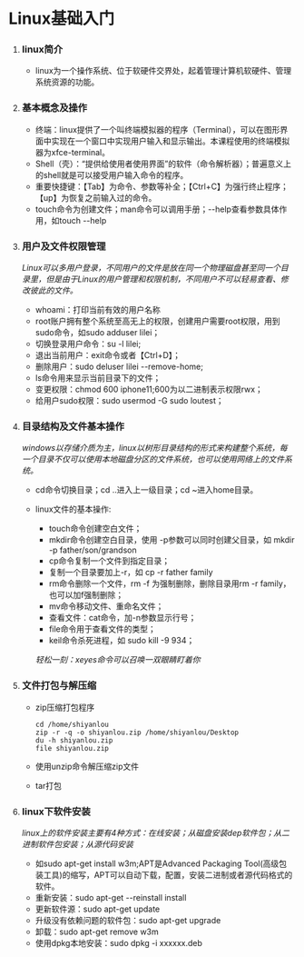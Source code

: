 # Linux基础入门

1. ### linux简介

   - linux为一个操作系统、位于软硬件交界处，起着管理计算机软硬件、管理系统资源的功能。

2. ### 基本概念及操作

   - 终端：linux提供了一个叫终端模拟器的程序（Terminal），可以在图形界面中实现在一个窗口中实现用户输入和显示输出。本课程使用的终端模拟器为xfce-terminal。
   - Shell（壳）：“提供给使用者使用界面”的软件（命令解析器）；普遍意义上的shell就是可以接受用户输入命令的程序。
   - 重要快捷键：【Tab】为命令、参数等补全；【Ctrl+C】为强行终止程序；【up】为恢复之前输入过的命令。
   - touch命令为创建文件；man命令可以调用手册；--help查看参数具体作用，如touch --help

3. ### 用户及文件权限管理

   *Linux可以多用户登录，不同用户的文件是放在同一个物理磁盘甚至同一个目录里，但是由于Linux的用户管理和权限机制，不同用户不可以轻易查看、修改彼此的文件。*

   - whoami：打印当前有效的用户名称
   - root账户拥有整个系统至高无上的权限，创建用户需要root权限，用到sudo命令，如sudo adduser lilei；
   - 切换登录用户命令：su -l lilei;
   - 退出当前用户：exit命令或者【Ctrl+D】；
   - 删除用户：sudo deluser lilei --remove-home;
   - ls命令用来显示当前目录下的文件；
   - 变更权限：chmod 600 iphone11;600为以二进制表示权限rwx；
   - 给用户sudo权限：sudo usermod -G sudo loutest；

4. ### 目录结构及文件基本操作

   *windows以存储介质为主，linux以树形目录结构的形式来构建整个系统，每一个目录不仅可以使用本地磁盘分区的文件系统，也可以使用网络上的文件系统。*

   - cd命令切换目录；cd ..进入上一级目录；cd ~进入home目录。

   - linux文件的基本操作:

     - touch命令创建空白文件；
     - mkdir命令创建空白目录，使用 -p参数可以同时创建父目录，如 mkdir -p father/son/grandson
     - cp命令复制一个文件到指定目录；
     - 复制一个目录要加上-r，如 cp -r father family
     - rm命令删除一个文件，rm -f 为强制删除，删除目录用rm -r family，也可以加f强制删除；
     - mv命令移动文件、重命名文件；
     - 查看文件：cat命令，加-n参数显示行号；
     - file命令用于查看文件的类型；
     - keil命令杀死进程，如 sudo kill -9 934；

     *轻松一刻：xeyes命令可以召唤一双眼睛盯着你*

5. ### 文件打包与解压缩

   - zip压缩打包程序

     ```
     cd /home/shiyanlou
     zip -r -q -o shiyanlou.zip /home/shiyanlou/Desktop
     du -h shiyanlou.zip
     file shiyanlou.zip
     ```

   - 使用unzip命令解压缩zip文件

   - tar打包

6. ### linux下软件安装

   *linux上的软件安装主要有4种方式：在线安装；从磁盘安装dep软件包；从二进制软件包安装；从源代码安装*

   - 如sudo apt-get install w3m;APT是Advanced Packaging Tool(高级包装工具)的缩写，APT可以自动下载，配置，安装二进制或者源代码格式的软件。
   - 重新安装：sudo apt-get --reinstall install <packagename>
   - 更新软件源：sudo apt-get update
   - 升级没有依赖问题的软件包：sudo apt-get upgrade
   - 卸载：sudo apt-get remove w3m
   - 使用dpkg本地安装：sudo dpkg -i xxxxxx.deb

